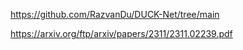 https://github.com/RazvanDu/DUCK-Net/tree/main

https://arxiv.org/ftp/arxiv/papers/2311/2311.02239.pdf
